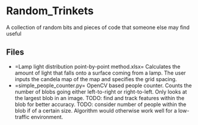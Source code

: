 # Random_Trinkets
A collection of random bits and pieces of code that someone else may find useful

## Files
+ =Lamp light distribution point-by-point method.xlsx= Calculates the amount of light that falls onto a surface coming from a lamp. The user inputs the candela map of the map and specifies the grid spacing.
+ =simple_people_counter.py= OpenCV based people counter. Counts the number of blobs going either left-to-right or right-to-left. Only looks at the largest blob in an image. TODO: find and track features within the blob for better accuracy. TODO: consider number of people within the blob if of a certain size. Algorithm would otherwise work well for a low-traffic environment.
